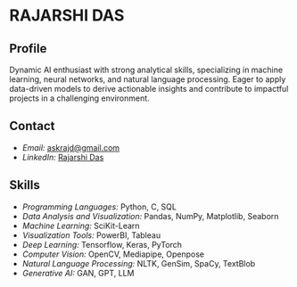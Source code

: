 # RAJARSHI DAS

## Profile
Dynamic AI enthusiast with strong analytical skills, specializing in machine learning, neural networks, and natural language processing. Eager to apply data-driven models to derive actionable insights and contribute to impactful projects in a challenging environment.

## Contact
- *Email:* [askrajd@gmail.com](mailto:askrajd@gmail.com)
- *LinkedIn:* [Rajarshi Das](https://www.linkedin.com/in/rajarshi-das-58a049201)

## Skills
- *Programming Languages:* Python, C, SQL
- *Data Analysis and Visualization:* Pandas, NumPy, Matplotlib, Seaborn
- *Machine Learning:* SciKit-Learn
- *Visualization Tools:* PowerBI, Tableau
- *Deep Learning:* Tensorflow, Keras, PyTorch
- *Computer Vision:* OpenCV, Mediapipe, Openpose
- *Natural Language Processing:* NLTK, GenSim, SpaCy, TextBlob
- *Generative AI:* GAN, GPT, LLM
